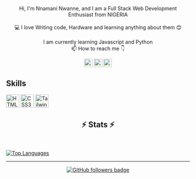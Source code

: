 <p align="center">
  Hi, I'm Nnamani Nwanne, and I am a Full Stack Web Development Enthusiast from NIGERIA
  <br>
  <br>
  💻 I love Writing code, Hardware and learning anything about them 😊
  <br> 
  <br>
  I am currently learning Javascript and Python
  <br>
  📫 How to reach me 👇
</p>


<p align="center"> <a href="https://www.linkedin.com/in//nwanne-nnamani-1b0a03273"><img src="https://img.shields.io/badge/linkedin-%230077B5.svg?&style=for-the-badge&logo=linkedin&logoColor=white" height=23></a> <a href="mailto:nnamaninwanne@gmail.com"><img src="https://img.shields.io/badge/Gmail-D14836?style=for-the-badge&logo=gmail&logoColor=white" height=23></a> <a href="http://wa.me//2348104026825"><img src="https://img.shields.io/badge/WhatsApp-25D366?style=for-the-badge&logo=whatsapp&logoColor=white" height=23></a> 

Skills
---------

<p align="left">
<a href="https://developer.mozilla.org/en-US/docs/Glossary/HTML5" target="_blank" rel="noreferrer"><img src="https://raw.githubusercontent.com/danielcranney/readme-generator/main/public/icons/skills/html5-colored.svg" width="36" height="36" alt="HTML5" /></a>
<a href="https://www.w3.org/TR/CSS/#css" target="_blank" rel="noreferrer"><img src="https://raw.githubusercontent.com/danielcranney/readme-generator/main/public/icons/skills/css3-colored.svg" width="36" height="36" alt="CSS3" /></a>
<a href="https://tailwindcss.com/" target="_blank" rel="noreferrer"><img src="https://raw.githubusercontent.com/danielcranney/readme-generator/main/public/icons/skills/tailwindcss-colored.svg" width="36" height="36" alt="TailwindCSS" /></a>
</p>


<h2 align="center">⚡ Stats ⚡</h2>
<br>
<p align="center"><a href="http://www.github.com/Nwanne-san%22%3E<img src="https://github-readme-stats.vercel.app/api?username=Nwanne-san&show_icons=true&hide=&count_private=true&title_color=61dafb&text_color=ffffff&icon_color=0891b2&bg_color=20232a&hide_border=true&show_icons=true" alt="deez" /></a></p>
<p align="center">
<a href="https://github.com/Nwanne-san/%22%3E
      <img width=325  src="https://github-readme-stats.vercel.app/api/top-langs/?username=antivlad&hide=c%23,powershell,Mathematica,Ruby,Objective-C,Objective-C%2b%2b,Cuda&title_color=61dafb&text_color=ffffff&icon_color=61dafb&bg_color=20232a&langs_count=8&layout=compact&border_color=61dafb&hide_border=true" />
 </a>
</p>


<a href="https://github.com/Nwanne-san" align="center"><img src="https://github-readme-stats.vercel.app/api/top-langs/?username=Nwanne-san&langs_count=10&title_color=0891b2&text_color=ffffff&icon_color=0891b2&bg_color=1c1917&hide_border=true&locale=en&custom_title=Top%20%Languages" alt="Top Languages" align="center"/></a>

<hr>
<p align="center">
  <a href="https://www.github.com/Nwanne-san?tab=followers" target="_blank" rel="noreferrer"><img src="https://img.shields.io/github/followers/Nwanne-san?logo=github&style=for-the-badge&color=282b2f&labelColor=0d1117" alt="GitHub followers badge" /></a>
</p>

